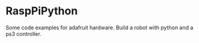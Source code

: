 # RaspPiPython
Some code examples for adafruit hardware. Build a robot with python and a ps3 controller.